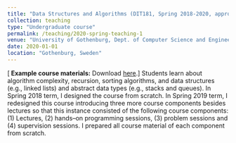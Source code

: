 ```yaml
---
title: "Data Structures and Algorithms (DIT181, Spring 2018-2020, approx. 85 Students)"
collection: teaching
type: "Undergraduate course"
permalink: /teaching/2020-spring-teaching-1
venue: "University of Gothenburg, Dept. of Computer Science and Engineering (SEM Bachelor Program)"
date: 2020-01-01
location: "Gothenburg, Sweden"
---
```

[<b> Example course materials:</b> Download <a href="https://doi.org/10.5281/zenodo.3366923">here</a>.]
Students learn about algorithm complexity, recursion, sorting algorithms, and data structures (e.g., linked lists) and abstract data types (e.g., stacks and queues). In Spring 2018 term, I designed the course from scratch. In Spring 2019 term, I redesigned this course introducing three more course components besides lectures so that this instance consisted of the following course components: (1) Lectures, (2) hands–on programming sessions, (3) problem sessions and (4) supervision sessions. I prepared all course material of each component from scratch. 
